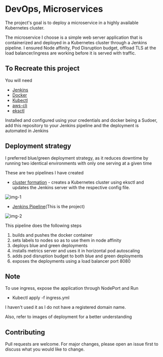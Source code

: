 # DevOps, Microservices

The project's goal is to deploy a microservice in a highly available Kubernetes cluster.

The microservice I choose is a simple web server application  that is containerized and deployed in a Kubernetes cluster through a Jenkins pipeline. I ensured Node affinity, Pod Disruption budget, offload TLS at the load balancer/ingress are working before it is served with traffic.


## To Recreate this project

You will need

- [Jenkins](https://www.jenkins.io/doc/book/installing/)
- [Docker](https://docs.docker.com/engine/install/ubuntu/)
- [Kubectl](https://kubernetes.io/docs/tasks/tools/install-kubectl/)
- [aws-cli](https://docs.aws.amazon.com/cli/latest/userguide/install-cliv2-linux.html)
- [eksctl](https://docs.aws.amazon.com/eks/latest/userguide/getting-started-eksctl.html)

Installed and configured using your credentials and docker being a Sudoer, add this repository to your Jenkins pipeline and the deployment is automated in Jenkins


## Deployment strategy

I preferred blue/green deployment strategy, as it reduces downtime by running two identical environments with only one serving at a given time


These are two pipelines I have created

- [cluster formation](https://github.com/keerthi457/jenkins-to-create-eks) - creates a Kubernetes cluster using eksctl and updates the Jenkins server with the respective config file.

![img-1](images/createcluster.png)

- [Jenkins Pipeline](https://github.com/keerthi457/goapp-web-server)(This is the project)

![img-2](images/pipeline.png)


This pipeline does the following steps

1. builds and pushes the docker container
2. sets labels to nodes so as to use them in node affinity
3. deploys blue and green deployments
4. installs metrics server and uses it in horizontal pod autoscaling
5. adds pod disruption budget to both blue and green deployments
6. exposes the deployments using a load balancer port 8080

## Note
To use ingress, expose the application through NodePort and Run

- Kubectl apply -f ingress.yml

I haven't used it as I do not have a registered domain name.

Also, refer to images of deployment for a better understanding


## Contributing
Pull requests are welcome. For major changes, please open an issue first to discuss what you would like to change.
